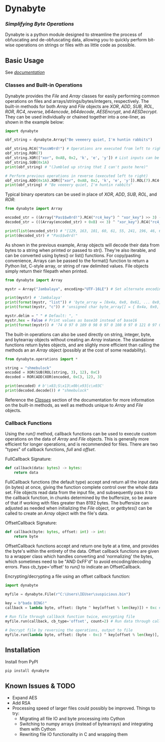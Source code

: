 # Dynabyte
### _Simplifying Byte Operations_
Dynabyte is a python module designed to streamline the process of obfuscating and de-obfuscating data, allowing you to quickly perform bit-wise operations on strings or files with as little code as possible.
## Basic Usage
See [*documentation*](https://dynabyte.readthedocs.io/en/latest/)

### Classes and Built-in Operations
Dynabyte provides the *File* and *Array* classes for easily performing common operations on files and arrays/strings/bytes/integers, respectively. The built-in methods for both *Array* and *File* objects are *XOR*, *ADD*, *SUB*, *ROL*, *ROR*, *RC4*, *reverse*, *b64encode*, *b64decode*, *AESEncrypt*, and *AESDecrypt*. They can be used individually or chained together into a one-liner, as shown in the example below:
```py
import dynabyte

obf_string = dynabyte.Array("Be veeeery quiet, I'm huntin rabbits")

obf_string.RC4("PassW0rd!") # Operations are executed from left to right when chained
obf_string.ROR(7)
obf_string.XOR(["xor", 0xAB, 0x2, 'k', 'e', 'y']) # List inputs can be a mix of any valid input type
obf_string.SUB(0x1A)
print(obf_string) # "(Jumbled up string that I can't paste here)"

# Perform previous operations in reverse (executed left to right)
obf_string.ADD(0x1A).XOR(["xor", 0xAB, 0x2, 'k', 'e', 'y']).ROL(7).RC4("PassW0rd!") 
print(obf_string) # "Be veeeery quiet, I'm huntin rabbits"
```
Typical binary operators can be used in place of *XOR*, *ADD*, *SUB*, *ROL*, and *ROR*:
```py
from dynabyte import Array

encoded_str = ((Array("Pas$$w0rd!").RC4("rc4_key") ^ "xor_key") >> 3) - 0xB
decoded_str = (((Array(encoded_str) + 0xB) << 3) ^ "xor_key").RC4("rc4_key") # Array can accept other dynabyte Arrays

print(list(encoded_str)) # "[129, 163, 101, 60, 61, 55, 241, 196, 46, 61]"
print(decoded_str) # "Pas$$w0rd!"
```
As shown in the previous example, Array objects will decode their data from bytes to a string when printed or passed to str(). They're also iterable, and can be converted using bytes() or list() functions. For copy/pasting convenience, Arrays can be passed to the format() function to return a Python list, C-style array, or string of raw delimited values. File objects simply return their filepath when printed.
```py
from dynabyte import Array

mystr = Array("Jambalaya", encoding="UTF-16LE") # Set alternate encoding

print(mystr) # 'Jambalaya'
print(format(mystr, "list")) # 'byte_array = [0x4a, 0x0, 0x61, ... 0x0, 0x61, 0x0]'
print(format(mystr, "c")) # 'unsigned char byte_array[] = { 0x4a, 0x0, 0x61, ... 0x0, 0x61, 0x0 };'

mystr.delim = " " # Default: ", "
mystr.hex = False # Print values as base10 instead of base16
print(format(mystr)) # '74 0 97 0 109 0 98 0 97 0 108 0 97 0 121 0 97 0'
```
The built-in operations can also be used directly on string, integer, byte, and bytearray objects without creating an *Array* instance. The standalone functions return bytes objects, and are slighly more efficient than calling the methods an an *Array* object (possibly at the cost of some readability).
```py
from dynabyte.operations import *

string = "shmebulock"
encoded = XOR(SUB(ROL(string, 3), 12), 0xC)
decoded = ROR(ADD(XOR(encoded, 0xC), 12), 3)

print(encoded) # b'\x83;S\x13\x0b\x93[c\x03C'
print(decoded.decode()) # "shmebulock"
```
Reference the [*Classes*](https://dynabyte.readthedocs.io/en/latest/core_functions.html#classes) section of the documentation for more information on the built-in methods, as well as methods unique to *Array* and *File* objects.

### Callback Functions
Using the *run()* method, callback functions can be used to execute custom operations on the data of *Array* and *File* objects. This is generally more efficient for longer operations, and is recommended for files. There are two "types" of callback functions, *full* and *offset*.

FullCallback Signature:
```py
def callback(data: bytes) -> bytes:
    return data
```
FullCallback functions (the default type) accept and return all the input data (in bytes) at once, giving the function complete control over the whole data set. File objects read data from the input file, and subsequently pass it to the callback function, in chunks determined by the buffersize, so be aware of that if working with files greater than 8192 bytes. The buffersize can adjusted as needed when initializing the *File* object, or *getbytes()* can be called to create an *Array* object with the file's data.

OffsetCallback Signature:
```py
def callback(byte: bytes, offset: int) -> int:
    return byte
```
OffsetCallback functions accept and return one byte at a time, and provides the byte's within the entirety of the data. Offset callback functions are given to a wrapper class which handles converting and 'normalizing' the bytes, which sometimes need to be "AND 0xFF'd" to avoid encoding/decoding errors. Pass cb_type='offset' to *run()* to indicate an OffsetCallback.

Encrypting/decrypting a file using an offset callback function: 
```py
import dynabyte

myfile = dynabyte.File(r"C:\Users\IEUser\suspicious.bin")
	
key = b"bada BING!"
callback = lambda byte, offset: (byte ^ key[offset % len(key)]) + 0xc # Callbacks can be lambdas or regular functions

# Run file through callback function twice, encrypting file
myfile.run(callback, cb_type='offset', count=2) # Run data through callback twice

# Decrypt file by reversing the operations, output to file
myfile.run(lambda byte, offset: (byte - 0xc) ^ key[offset % len(key)], count=2, cb_type='offset', output="sus_copy.bin") 
```
## Installation

Install from PyPI
```
pip install dynabyte
```
## Known Issues & TODO
- Expand AES
- Add RSA
- Processing speed of larger files could possibly be improved. Things to try:
    - Migrating all file IO and byte processing into Cython
    - Switching to numpy arrays (instead of bytearrays) and integrating them with Cython
    - Rewriting file IO functionality in C and wrapping them

